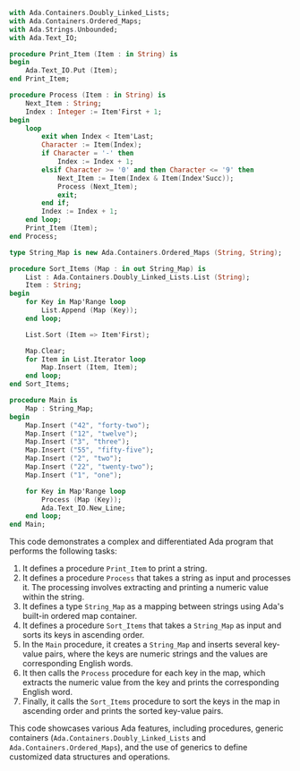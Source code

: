 ```ada
with Ada.Containers.Doubly_Linked_Lists;
with Ada.Containers.Ordered_Maps;
with Ada.Strings.Unbounded;
with Ada.Text_IO;

procedure Print_Item (Item : in String) is
begin
    Ada.Text_IO.Put (Item);
end Print_Item;

procedure Process (Item : in String) is
    Next_Item : String;
    Index : Integer := Item'First + 1;
begin
    loop
        exit when Index < Item'Last;
        Character := Item(Index);
        if Character = '-' then
            Index := Index + 1;
        elsif Character >= '0' and then Character <= '9' then
            Next_Item := Item(Index & Item(Index'Succ));
            Process (Next_Item);
            exit;
        end if;
        Index := Index + 1;
    end loop;
    Print_Item (Item);
end Process;

type String_Map is new Ada.Containers.Ordered_Maps (String, String);

procedure Sort_Items (Map : in out String_Map) is
    List : Ada.Containers.Doubly_Linked_Lists.List (String);
    Item : String;
begin
    for Key in Map'Range loop
        List.Append (Map (Key));
    end loop;

    List.Sort (Item => Item'First);

    Map.Clear;
    for Item in List.Iterator loop
        Map.Insert (Item, Item);
    end loop;
end Sort_Items;

procedure Main is
    Map : String_Map;
begin
    Map.Insert ("42", "forty-two");
    Map.Insert ("12", "twelve");
    Map.Insert ("3", "three");
    Map.Insert ("55", "fifty-five");
    Map.Insert ("2", "two");
    Map.Insert ("22", "twenty-two");
    Map.Insert ("1", "one");

    for Key in Map'Range loop
        Process (Map (Key));
        Ada.Text_IO.New_Line;
    end loop;
end Main;
```

This code demonstrates a complex and differentiated Ada program that performs the following tasks:

1. It defines a procedure `Print_Item` to print a string.
2. It defines a procedure `Process` that takes a string as input and processes it. The processing involves extracting and printing a numeric value within the string.
3. It defines a type `String_Map` as a mapping between strings using Ada's built-in ordered map container.
4. It defines a procedure `Sort_Items` that takes a `String_Map` as input and sorts its keys in ascending order.
5. In the `Main` procedure, it creates a `String_Map` and inserts several key-value pairs, where the keys are numeric strings and the values are corresponding English words.
6. It then calls the `Process` procedure for each key in the map, which extracts the numeric value from the key and prints the corresponding English word.
7. Finally, it calls the `Sort_Items` procedure to sort the keys in the map in ascending order and prints the sorted key-value pairs.

This code showcases various Ada features, including procedures, generic containers (`Ada.Containers.Doubly_Linked_Lists` and `Ada.Containers.Ordered_Maps`), and the use of generics to define customized data structures and operations.